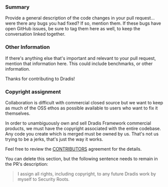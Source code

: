 ### Summary

Provide a general description of the code changes in your pull
request... were there any bugs you had fixed? If so, mention them. If
these bugs have open GitHub issues, be sure to tag them here as well,
to keep the conversation linked together.


### Other Information

If there's anything else that's important and relevant to your pull
request, mention that information here. This could include
benchmarks, or other information.

Thanks for contributing to Dradis!


### Copyright assignment

Collaboration is difficult with commercial closed source but we want
to keep as much of the OSS ethos as possible available to users
who want to fix it themselves.

In order to unambiguously own and sell Dradis Framework commercial
products, we must have the copyright associated with the entire
codebase. Any code you create which is merged must be owned by us.
That's not us trying to be a jerks, that's just the way it works.

Feel free to review the [CONTRIBUTORS](https://github.com/dradis/dradis-ce/blob/master/CONTRIBUTING.md)
agreement for the details.

You can delete this section, but the following sentence needs to
remain in the PR's description:

> I assign all rights, including copyright, to any future Dradis
> work by myself to Security Roots.
